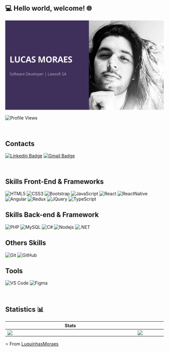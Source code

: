 ## 💻 Hello world, welcome! 🌐

![Oi](https://github.com/LuquinhasMoraes/LuquinhasMoraes/blob/main/LUCAS%20MORAES.jpg)

![Profile Views](http://estruyf-github.azurewebsites.net/api/VisitorHit?user=LuquinhasMoraes&repo=LuquinhasMoraes&countColorcountColor)


<br>

## Contacts 
[![Linkedin Badge](https://img.shields.io/badge/LinkedIn-0077B5?style=for-the-badge&logo=linkedin&logoColor=white)](https://www.linkedin.com/in/lucas-moraes-38943a8a/) 
[![Gmail Badge ](https://img.shields.io/badge/Gmail-D14836?style=for-the-badge&logo=gmail&logoColor=white)](mailto:lucas_moraes2011@outlook.com)

<br>

## Skills Front-End & Frameworks
![HTML5](https://img.shields.io/badge/HTML5-E34F26?style=for-the-badge&logo=html5&logoColor=white)
![CSS3](https://img.shields.io/badge/CSS3-1572B6?style=for-the-badge&logo=css3&logoColor=white)
![Bootstrap](https://img.shields.io/badge/Bootstrap-563D7C?style=for-the-badge&logo=bootstrap&logoColor=white)
![JavaScript](https://img.shields.io/badge/-JavaScript-black?style=for-the-badge&logo=javascript)
![React](https://img.shields.io/badge/React-20232A?style=for-the-badge&logo=react&logoColor=61DAFB)
![ReactNative](https://img.shields.io/badge/React_Native-20232A?style=for-the-badge&logo=react&logoColor=61DAFB)
![Angular](https://img.shields.io/badge/Angular-DD0031?style=for-the-badge&logo=angular&logoColor=white)
![Redux](https://img.shields.io/badge/Redux-593D88?style=for-the-badge&logo=redux&logoColor=white)
![JQuery](https://img.shields.io/badge/jQuery-0769AD?style=for-the-badge&logo=jquery&logoColor=whit)
![TypeScript](https://img.shields.io/badge/TypeScript-007ACC?style=for-the-badge&logo=typescript&logoColor=white)

## Skills Back-end & Framework
![PHP](https://img.shields.io/badge/PHP-777BB4?style=for-the-badge&logo=php&logoColor=white)
![MySQL](https://img.shields.io/badge/MySQL-00000F?style=for-the-badge&logo=mysql&logoColor=white)
![C#](https://img.shields.io/badge/C%23-239120?style=for-the-badge&logo=c-sharp&logoColor=white)
![Nodejs](https://img.shields.io/badge/-Nodejs-black?style=for-the-badge&logo=Node.js)
![.NET](https://img.shields.io/badge/.NET-5C2D91?style=for-the-badge&logo=.net&logoColor=white)

## Others Skills
![Git](https://img.shields.io/badge/-Git-black?style=for-the-badge&logo=git&link=https://github.com/hritik5102)
![GitHub](https://img.shields.io/badge/-GitHub-181717?style=for-the-badge&logo=github)

## Tools
![VS Code](http://img.shields.io/badge/-VS%20Code-007ACC?style=for-the-badge&logo=visual-studio-code)
![Figma](https://img.shields.io/badge/Figma-F24E1E?style=for-the-badge&logo=figma&logoColor=white)

<br>

## Statistics 📊

|Stats  |Languages  |
|-- | -- |
|<img  align="left"  width="400px" src="https://github-readme-stats.vercel.app/api?username=LuquinhasMoraes&show_icons=true&theme=midnight-purple"/>   |  <img  align="left"  width="370px" src="https://github-readme-stats.vercel.app/api?username=LuquinhasMoraes&show_icons=true&theme=midnight-purple"/>  |

⭐️ From [LuquinhasMoraes](https://github.com/LuquinhasMoraes)




